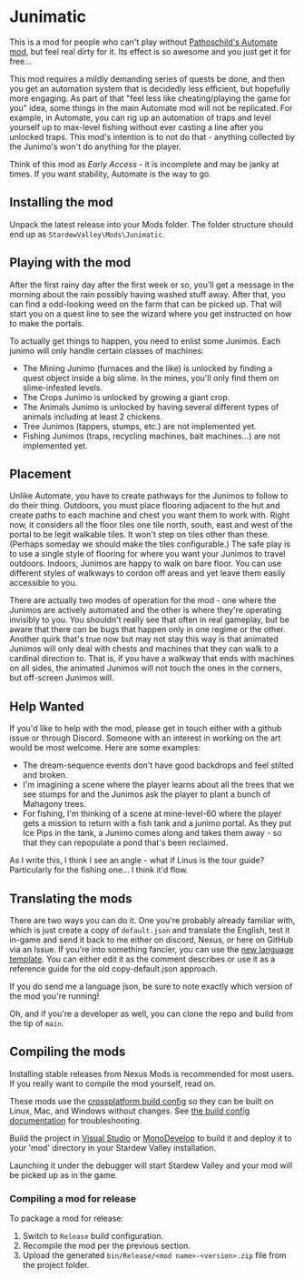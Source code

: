 ﻿# Junimatic

This is a mod for people who can't play without [Pathoschild's Automate mod](https://github.com/Pathoschild/StardewMods/tree/develop/Automate),
but feel real dirty for it.  Its effect is so awesome and you just get it for free...

This mod requires a mildly demanding series of quests be done, and then you get an automation
system that is decidedly less efficient, but hopefully more engaging.  As part of that
"feel less like cheating/playing the game for you" idea, some things in the main Automate
mod will not be replicated.  For example, in Automate, you can rig up an automation of
traps and level yourself up to max-level fishing without ever casting a line after you
unlocked traps.  This mod's intention is to not do that - anything collected by the
Junimo's won't do anything for the player.

Think of this mod as *Early Access* - it is incomplete and may be janky at times.
If you want stability, Automate is the way to go.

## Installing the mod

Unpack the latest release into your Mods folder.  The folder structure should end up as `StardewValley\Mods\Junimatic`.

## Playing with the mod

After the first rainy day after the first week or so, you'll get a message in the morning about
the rain possibly having washed stuff away.  After that, you can find a odd-looking weed on the
farm that can be picked up.  That will start you on a quest line to see the wizard where you get
instructed on how to make the portals.

To actually get things to happen, you need to enlist some Junimos.  Each junimo will only handle
certain classes of machines:

* The Mining Junimo (furnaces and the like) is unlocked by finding a quest object inside a big slime.  In the mines,
  you'll only find them on slime-infested levels.
* The Crops Junimo is unlocked by growing a giant crop.
* The Animals Junimo is unlocked by having several different types of animals including at least 2 chickens.
* Tree Junimos (tappers, stumps, etc.) are not implemented yet.
* Fishing Junimos (traps, recycling machines, bait machines...) are not implemented yet.

## Placement

Unlike Automate, you have to create pathways for the Junimos to follow to do their thing.  Outdoors,
you must place flooring adjacent to the hut and create paths to each machine and chest you want them
to work with.  Right now, it considers all the floor tiles one tile north, south, east and west of the
portal to be legit walkable tiles.  It won't step on tiles other than these.  (Perhaps someday we should
make the tiles configurable.)  The safe play is to use a single style of flooring for where you want
your Junimos to travel outdoors.  Indoors, Junimos are happy to walk on bare floor.  You can use different
styles of walkways to cordon off areas and yet leave them easily accessible to you.

There are actually two modes of operation for the mod - one where the Junimos are actively automated
and the other is where they're operating invisibly to you.  You shouldn't really see that often in
real gameplay, but be aware that there can be bugs that happen only in one regime or the other.
Another quirk that's true now but may not stay this way is that animated Junimos will only deal with
chests and machines that they can walk to a cardinal direction to.  That is, if you have a walkway
that ends with machines on all sides, the animated Junimos will not touch the ones in the corners,
but off-screen Junimos will.

## Help Wanted

If you'd like to help with the mod, please get in touch either with a github issue or through Discord.
Someone with an interest in working on the art would be most welcome.  Here are some examples:

* The dream-sequence events don't have good backdrops and feel stilted and broken.  
* I'm imagining a scene where the player learns about all the trees that we see stumps for
  and the Junimos ask the player to plant a bunch of Mahagony trees.
* For fishing, I'm thinking of a scene at mine-level-60 where the player gets a mission to return
  with a fish tank and a junimo portal.  As they put Ice Pips in the tank, a Junimo comes along
  and takes them away - so that they can repopulate a pond that's been reclaimed.

As I write this, I think I see an angle - what if Linus is the tour guide?  Particularly for the
fishing one...  I think it'd flow.

## Translating the mods
There are two ways you can do it.  One you're probably already familiar with, which is just create
a copy of `default.json` and translate the English, test it in-game and send it back to me either
on discord, Nexus, or here on GitHub via an Issue.  If you're into something fancier, you can
use the [new language template](https://github.com/NermNermNerm/Junimatic/blob/main/Junimatic/i18n/new-language-template.json).
You can either edit it as the comment describes or use it as a reference guide for the old
copy-default.json approach.

If you do send me a language json, be sure to note exactly which version of the mod you're
running!

Oh, and if you're a developer as well, you can clone the repo and build from the tip of `main`.

## Compiling the mods
Installing stable releases from Nexus Mods is recommended for most users. If you really want to
compile the mod yourself, read on.

These mods use the [crossplatform build config](https://www.nuget.org/packages/Pathoschild.Stardew.ModBuildConfig)
so they can be built on Linux, Mac, and Windows without changes. See [the build config documentation](https://www.nuget.org/packages/Pathoschild.Stardew.ModBuildConfig)
for troubleshooting.

Build the project in [Visual Studio](https://www.visualstudio.com/vs/community/) or [MonoDevelop](https://www.monodevelop.com/) to
build it and deploy it to your 'mod' directory in your Stardew Valley installation.

Launching it under the debugger will start Stardew Valley and your mod will be picked up as in the game.

### Compiling a mod for release
To package a mod for release:

1. Switch to `Release` build configuration.
2. Recompile the mod per the previous section.
3. Upload the generated `bin/Release/<mod name>-<version>.zip` file from the project folder.
